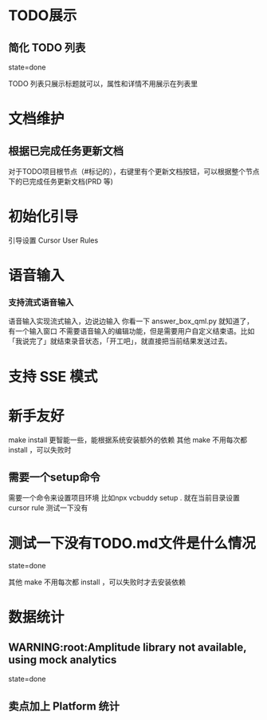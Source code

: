 # TODO展示

## 简化 TODO 列表
state=done

TODO 列表只展示标题就可以，属性和详情不用展示在列表里

# 文档维护

## 根据已完成任务更新文档
对于TODO项目根节点（#标记的），右键里有个更新文档按钮，可以根据整个节点下的已完成任务更新文档(PRD 等)

# 初始化引导
引导设置 Cursor User Rules

# 语音输入

### 支持流式语音输入
语音输入实现流式输入，边说边输入
你看一下 answer_box_qml.py 就知道了，有一个输入窗口
不需要语音输入的编辑功能，但是需要用户自定义结束语。比如「我说完了」就结束录音状态，「开工吧」，就直接把当前结果发送过去。

# 支持 SSE 模式

# 新手友好
make install 更智能一些，能根据系统安装额外的依赖
其他 make 不用每次都 install ，可以失败时

## 需要一个setup命令
需要一个命令来设置项目环境
比如npx vcbuddy setup .
就在当前目录设置cursor rule
测试一下没有

# 测试一下没有TODO.md文件是什么情况
state=done

其他 make 不用每次都 install ，可以失败时才去安装依赖

# 数据统计

## WARNING:root:Amplitude library not available, using mock analytics
state=done

## 卖点加上 Platform 统计
